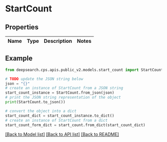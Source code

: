 # StartCount


## Properties

Name | Type | Description | Notes
------------ | ------------- | ------------- | -------------

## Example

```python
from deepsearch.cps.apis.public_v2.models.start_count import StartCount

# TODO update the JSON string below
json = "{}"
# create an instance of StartCount from a JSON string
start_count_instance = StartCount.from_json(json)
# print the JSON string representation of the object
print(StartCount.to_json())

# convert the object into a dict
start_count_dict = start_count_instance.to_dict()
# create an instance of StartCount from a dict
start_count_form_dict = start_count.from_dict(start_count_dict)
```
[[Back to Model list]](../README.md#documentation-for-models) [[Back to API list]](../README.md#documentation-for-api-endpoints) [[Back to README]](../README.md)


